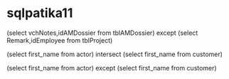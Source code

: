 # sqlpatika11
(select vchNotes,idAMDossier from tblAMDossier)
except
(select Remark,idEmployee from tblProject)



(select first_name from actor)
intersect
(select first_name from customer)


(select first_name from actor)
except
(select first_name from customer)
